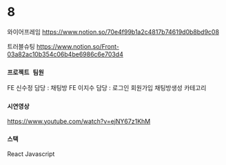 # 8
와이어프레임
https://www.notion.so/70e4f99b1a2c4817b74619d0b8bd9c08

트러블슈팅
https://www.notion.so/Front-03a82ac10b354c06b4be6986c6e703d4

### `프로젝트 팀원`
FE 신수정 담당 : 채팅방
FE 이지수 담당 : 로그인 회원가입 채팅방생성 카테고리

### `시연영상`
https://www.youtube.com/watch?v=ejNY67z1KhM

### `스택`
React
Javascript
